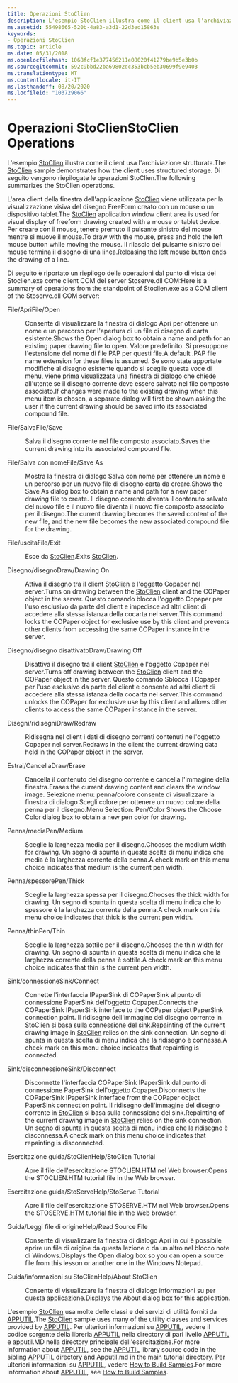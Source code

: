 ```yaml
---
title: Operazioni StoClien
description: L'esempio StoClien illustra come il client usa l'archiviazione strutturata. Di seguito vengono riepilogate le operazioni StoClien.
ms.assetid: 55498665-520b-4a83-a3d1-22d3ed15863e
keywords:
- Operazioni StoClien
ms.topic: article
ms.date: 05/31/2018
ms.openlocfilehash: 1068fcf1e377456211e08020f41279be9b5e3b0b
ms.sourcegitcommit: 592c9bbd22ba69802dc353bcb5eb30699f9e9403
ms.translationtype: MT
ms.contentlocale: it-IT
ms.lasthandoff: 08/20/2020
ms.locfileid: "103729066"
---
```

# <a name="stoclien-operations"></a><span data-ttu-id="3e807-105">Operazioni StoClien</span><span class="sxs-lookup"><span data-stu-id="3e807-105">StoClien Operations</span></span>

<span data-ttu-id="3e807-106">L'esempio [StoClien](structured-storage-client-sample--stoclien-.md) illustra come il client usa l'archiviazione strutturata.</span><span class="sxs-lookup"><span data-stu-id="3e807-106">The [StoClien](structured-storage-client-sample--stoclien-.md) sample demonstrates how the client uses structured storage.</span></span> <span data-ttu-id="3e807-107">Di seguito vengono riepilogate le operazioni StoClien.</span><span class="sxs-lookup"><span data-stu-id="3e807-107">The following summarizes the StoClien operations.</span></span>

<span data-ttu-id="3e807-108">L'area client della finestra dell'applicazione [StoClien](structured-storage-client-sample--stoclien-.md) viene utilizzata per la visualizzazione visiva del disegno FreeForm creato con un mouse o un dispositivo tablet.</span><span class="sxs-lookup"><span data-stu-id="3e807-108">The [StoClien](structured-storage-client-sample--stoclien-.md) application window client area is used for visual display of freeform drawing created with a mouse or tablet device.</span></span> <span data-ttu-id="3e807-109">Per creare con il mouse, tenere premuto il pulsante sinistro del mouse mentre si muove il mouse.</span><span class="sxs-lookup"><span data-stu-id="3e807-109">To draw with the mouse, press and hold the left mouse button while moving the mouse.</span></span> <span data-ttu-id="3e807-110">Il rilascio del pulsante sinistro del mouse termina il disegno di una linea.</span><span class="sxs-lookup"><span data-stu-id="3e807-110">Releasing the left mouse button ends the drawing of a line.</span></span>

<span data-ttu-id="3e807-111">Di seguito è riportato un riepilogo delle operazioni dal punto di vista del Stoclien.exe come client COM del server Stoserve.dll COM:</span><span class="sxs-lookup"><span data-stu-id="3e807-111">Here is a summary of operations from the standpoint of Stoclien.exe as a COM client of the Stoserve.dll COM server:</span></span>

<dl> <dt>

<span data-ttu-id="3e807-112"><span id="File_Open"></span><span id="file_open"></span><span id="FILE_OPEN"></span>File/Apri</span><span class="sxs-lookup"><span data-stu-id="3e807-112"><span id="File_Open"></span><span id="file_open"></span><span id="FILE_OPEN"></span>File/Open</span></span>
</dt> <dd>

<span data-ttu-id="3e807-113">Consente di visualizzare la finestra di dialogo Apri per ottenere un nome e un percorso per l'apertura di un file di disegno di carta esistente.</span><span class="sxs-lookup"><span data-stu-id="3e807-113">Shows the Open dialog box to obtain a name and path for an existing paper drawing file to open.</span></span> <span data-ttu-id="3e807-114">Valore predefinito. Si presuppone l'estensione del nome di file PAP per questi file.</span><span class="sxs-lookup"><span data-stu-id="3e807-114">A default .PAP file name extension for these files is assumed.</span></span> <span data-ttu-id="3e807-115">Se sono state apportate modifiche al disegno esistente quando si sceglie questa voce di menu, viene prima visualizzata una finestra di dialogo che chiede all'utente se il disegno corrente deve essere salvato nel file composto associato.</span><span class="sxs-lookup"><span data-stu-id="3e807-115">If changes were made to the existing drawing when this menu item is chosen, a separate dialog will first be shown asking the user if the current drawing should be saved into its associated compound file.</span></span>

</dd> <dt>

<span data-ttu-id="3e807-116"><span id="File_Save"></span><span id="file_save"></span><span id="FILE_SAVE"></span>File/Salva</span><span class="sxs-lookup"><span data-stu-id="3e807-116"><span id="File_Save"></span><span id="file_save"></span><span id="FILE_SAVE"></span>File/Save</span></span>
</dt> <dd>

<span data-ttu-id="3e807-117">Salva il disegno corrente nel file composto associato.</span><span class="sxs-lookup"><span data-stu-id="3e807-117">Saves the current drawing into its associated compound file.</span></span>

</dd> <dt>

<span data-ttu-id="3e807-118"><span id="File_Save_As"></span><span id="file_save_as"></span><span id="FILE_SAVE_AS"></span>File/Salva con nome</span><span class="sxs-lookup"><span data-stu-id="3e807-118"><span id="File_Save_As"></span><span id="file_save_as"></span><span id="FILE_SAVE_AS"></span>File/Save As</span></span>
</dt> <dd>

<span data-ttu-id="3e807-119">Mostra la finestra di dialogo Salva con nome per ottenere un nome e un percorso per un nuovo file di disegno carta da creare.</span><span class="sxs-lookup"><span data-stu-id="3e807-119">Shows the Save As dialog box to obtain a name and path for a new paper drawing file to create.</span></span> <span data-ttu-id="3e807-120">Il disegno corrente diventa il contenuto salvato del nuovo file e il nuovo file diventa il nuovo file composto associato per il disegno.</span><span class="sxs-lookup"><span data-stu-id="3e807-120">The current drawing becomes the saved content of the new file, and the new file becomes the new associated compound file for the drawing.</span></span>

</dd> <dt>

<span data-ttu-id="3e807-121"><span id="File_Exit"></span><span id="file_exit"></span><span id="FILE_EXIT"></span>File/uscita</span><span class="sxs-lookup"><span data-stu-id="3e807-121"><span id="File_Exit"></span><span id="file_exit"></span><span id="FILE_EXIT"></span>File/Exit</span></span>
</dt> <dd>

<span data-ttu-id="3e807-122">Esce da [StoClien](structured-storage-client-sample--stoclien-.md).</span><span class="sxs-lookup"><span data-stu-id="3e807-122">Exits [StoClien](structured-storage-client-sample--stoclien-.md).</span></span>

</dd> <dt>

<span data-ttu-id="3e807-123"><span id="Draw_Drawing_On"></span><span id="draw_drawing_on"></span><span id="DRAW_DRAWING_ON"></span>Disegno/disegno</span><span class="sxs-lookup"><span data-stu-id="3e807-123"><span id="Draw_Drawing_On"></span><span id="draw_drawing_on"></span><span id="DRAW_DRAWING_ON"></span>Draw/Drawing On</span></span>
</dt> <dd>

<span data-ttu-id="3e807-124">Attiva il disegno tra il client [StoClien](structured-storage-client-sample--stoclien-.md) e l'oggetto Copaper nel server.</span><span class="sxs-lookup"><span data-stu-id="3e807-124">Turns on drawing between the [StoClien](structured-storage-client-sample--stoclien-.md) client and the COPaper object in the server.</span></span> <span data-ttu-id="3e807-125">Questo comando blocca l'oggetto Copaper per l'uso esclusivo da parte del client e impedisce ad altri client di accedere alla stessa istanza della cocarta nel server.</span><span class="sxs-lookup"><span data-stu-id="3e807-125">This command locks the COPaper object for exclusive use by this client and prevents other clients from accessing the same COPaper instance in the server.</span></span>

</dd> <dt>

<span data-ttu-id="3e807-126"><span id="Draw_Drawing_Off"></span><span id="draw_drawing_off"></span><span id="DRAW_DRAWING_OFF"></span>Disegno/disegno disattivato</span><span class="sxs-lookup"><span data-stu-id="3e807-126"><span id="Draw_Drawing_Off"></span><span id="draw_drawing_off"></span><span id="DRAW_DRAWING_OFF"></span>Draw/Drawing Off</span></span>
</dt> <dd>

<span data-ttu-id="3e807-127">Disattiva il disegno tra il client [StoClien](structured-storage-client-sample--stoclien-.md) e l'oggetto Copaper nel server.</span><span class="sxs-lookup"><span data-stu-id="3e807-127">Turns off drawing between the [StoClien](structured-storage-client-sample--stoclien-.md) client and the COPaper object in the server.</span></span> <span data-ttu-id="3e807-128">Questo comando Sblocca il Copaper per l'uso esclusivo da parte del client e consente ad altri client di accedere alla stessa istanza della cocarta nel server.</span><span class="sxs-lookup"><span data-stu-id="3e807-128">This command unlocks the COPaper for exclusive use by this client and allows other clients to access the same COPaper instance in the server.</span></span>

</dd> <dt>

<span data-ttu-id="3e807-129"><span id="Draw_Redraw"></span><span id="draw_redraw"></span><span id="DRAW_REDRAW"></span>Disegni/ridisegni</span><span class="sxs-lookup"><span data-stu-id="3e807-129"><span id="Draw_Redraw"></span><span id="draw_redraw"></span><span id="DRAW_REDRAW"></span>Draw/Redraw</span></span>
</dt> <dd>

<span data-ttu-id="3e807-130">Ridisegna nel client i dati di disegno correnti contenuti nell'oggetto Copaper nel server.</span><span class="sxs-lookup"><span data-stu-id="3e807-130">Redraws in the client the current drawing data held in the COPaper object in the server.</span></span>

</dd> <dt>

<span data-ttu-id="3e807-131"><span id="Draw_Erase"></span><span id="draw_erase"></span><span id="DRAW_ERASE"></span>Estrai/Cancella</span><span class="sxs-lookup"><span data-stu-id="3e807-131"><span id="Draw_Erase"></span><span id="draw_erase"></span><span id="DRAW_ERASE"></span>Draw/Erase</span></span>
</dt> <dd>

<span data-ttu-id="3e807-132">Cancella il contenuto del disegno corrente e cancella l'immagine della finestra.</span><span class="sxs-lookup"><span data-stu-id="3e807-132">Erases the current drawing content and clears the window image.</span></span> <span data-ttu-id="3e807-133">Selezione menu: penna/colore consente di visualizzare la finestra di dialogo Scegli colore per ottenere un nuovo colore della penna per il disegno.</span><span class="sxs-lookup"><span data-stu-id="3e807-133">Menu Selection: Pen/Color Shows the Choose Color dialog box to obtain a new pen color for drawing.</span></span>

</dd> <dt>

<span data-ttu-id="3e807-134"><span id="Pen_Medium"></span><span id="pen_medium"></span><span id="PEN_MEDIUM"></span>Penna/media</span><span class="sxs-lookup"><span data-stu-id="3e807-134"><span id="Pen_Medium"></span><span id="pen_medium"></span><span id="PEN_MEDIUM"></span>Pen/Medium</span></span>
</dt> <dd>

<span data-ttu-id="3e807-135">Sceglie la larghezza media per il disegno.</span><span class="sxs-lookup"><span data-stu-id="3e807-135">Chooses the medium width for drawing.</span></span> <span data-ttu-id="3e807-136">Un segno di spunta in questa scelta di menu indica che media è la larghezza corrente della penna.</span><span class="sxs-lookup"><span data-stu-id="3e807-136">A check mark on this menu choice indicates that medium is the current pen width.</span></span>

</dd> <dt>

<span data-ttu-id="3e807-137"><span id="Pen_Thick"></span><span id="pen_thick"></span><span id="PEN_THICK"></span>Penna/spessore</span><span class="sxs-lookup"><span data-stu-id="3e807-137"><span id="Pen_Thick"></span><span id="pen_thick"></span><span id="PEN_THICK"></span>Pen/Thick</span></span>
</dt> <dd>

<span data-ttu-id="3e807-138">Sceglie la larghezza spessa per il disegno.</span><span class="sxs-lookup"><span data-stu-id="3e807-138">Chooses the thick width for drawing.</span></span> <span data-ttu-id="3e807-139">Un segno di spunta in questa scelta di menu indica che lo spessore è la larghezza corrente della penna.</span><span class="sxs-lookup"><span data-stu-id="3e807-139">A check mark on this menu choice indicates that thick is the current pen width.</span></span>

</dd> <dt>

<span data-ttu-id="3e807-140"><span id="Pen_Thin"></span><span id="pen_thin"></span><span id="PEN_THIN"></span>Penna/thin</span><span class="sxs-lookup"><span data-stu-id="3e807-140"><span id="Pen_Thin"></span><span id="pen_thin"></span><span id="PEN_THIN"></span>Pen/Thin</span></span>
</dt> <dd>

<span data-ttu-id="3e807-141">Sceglie la larghezza sottile per il disegno.</span><span class="sxs-lookup"><span data-stu-id="3e807-141">Chooses the thin width for drawing.</span></span> <span data-ttu-id="3e807-142">Un segno di spunta in questa scelta di menu indica che la larghezza corrente della penna è sottile.</span><span class="sxs-lookup"><span data-stu-id="3e807-142">A check mark on this menu choice indicates that thin is the current pen width.</span></span>

</dd> <dt>

<span data-ttu-id="3e807-143"><span id="Sink_Connect"></span><span id="sink_connect"></span><span id="SINK_CONNECT"></span>Sink/connessione</span><span class="sxs-lookup"><span data-stu-id="3e807-143"><span id="Sink_Connect"></span><span id="sink_connect"></span><span id="SINK_CONNECT"></span>Sink/Connect</span></span>
</dt> <dd>

<span data-ttu-id="3e807-144">Connette l'interfaccia IPaperSink di COPaperSink al punto di connessione PaperSink dell'oggetto Copaper.</span><span class="sxs-lookup"><span data-stu-id="3e807-144">Connects the COPaperSink IPaperSink interface to the COPaper object PaperSink connection point.</span></span> <span data-ttu-id="3e807-145">Il ridisegno dell'immagine del disegno corrente in [StoClien](structured-storage-client-sample--stoclien-.md) si basa sulla connessione del sink.</span><span class="sxs-lookup"><span data-stu-id="3e807-145">Repainting of the current drawing image in [StoClien](structured-storage-client-sample--stoclien-.md) relies on the sink connection.</span></span> <span data-ttu-id="3e807-146">Un segno di spunta in questa scelta di menu indica che la ridisegno è connessa.</span><span class="sxs-lookup"><span data-stu-id="3e807-146">A check mark on this menu choice indicates that repainting is connected.</span></span>

</dd> <dt>

<span data-ttu-id="3e807-147"><span id="Sink_Disconnect"></span><span id="sink_disconnect"></span><span id="SINK_DISCONNECT"></span>Sink/disconnessione</span><span class="sxs-lookup"><span data-stu-id="3e807-147"><span id="Sink_Disconnect"></span><span id="sink_disconnect"></span><span id="SINK_DISCONNECT"></span>Sink/Disconnect</span></span>
</dt> <dd>

<span data-ttu-id="3e807-148">Disconnette l'interfaccia COPaperSink IPaperSink dal punto di connessione PaperSink dell'oggetto Copaper.</span><span class="sxs-lookup"><span data-stu-id="3e807-148">Disconnects the COPaperSink IPaperSink interface from the COPaper object PaperSink connection point.</span></span> <span data-ttu-id="3e807-149">Il ridisegno dell'immagine del disegno corrente in [StoClien](structured-storage-client-sample--stoclien-.md) si basa sulla connessione del sink.</span><span class="sxs-lookup"><span data-stu-id="3e807-149">Repainting of the current drawing image in [StoClien](structured-storage-client-sample--stoclien-.md) relies on the sink connection.</span></span> <span data-ttu-id="3e807-150">Un segno di spunta in questa scelta di menu indica che la ridisegno è disconnessa.</span><span class="sxs-lookup"><span data-stu-id="3e807-150">A check mark on this menu choice indicates that repainting is disconnected.</span></span>

</dd> <dt>

<span data-ttu-id="3e807-151"><span id="Help_StoClien_Tutorial"></span><span id="help_stoclien_tutorial"></span><span id="HELP_STOCLIEN_TUTORIAL"></span>Esercitazione guida/StoClien</span><span class="sxs-lookup"><span data-stu-id="3e807-151"><span id="Help_StoClien_Tutorial"></span><span id="help_stoclien_tutorial"></span><span id="HELP_STOCLIEN_TUTORIAL"></span>Help/StoClien Tutorial</span></span>
</dt> <dd>

<span data-ttu-id="3e807-152">Apre il file dell'esercitazione STOCLIEN.HTM nel Web browser.</span><span class="sxs-lookup"><span data-stu-id="3e807-152">Opens the STOCLIEN.HTM tutorial file in the Web browser.</span></span>

</dd> <dt>

<span data-ttu-id="3e807-153"><span id="Help_StoServe_Tutorial"></span><span id="help_stoserve_tutorial"></span><span id="HELP_STOSERVE_TUTORIAL"></span>Esercitazione guida/StoServe</span><span class="sxs-lookup"><span data-stu-id="3e807-153"><span id="Help_StoServe_Tutorial"></span><span id="help_stoserve_tutorial"></span><span id="HELP_STOSERVE_TUTORIAL"></span>Help/StoServe Tutorial</span></span>
</dt> <dd>

<span data-ttu-id="3e807-154">Apre il file dell'esercitazione STOSERVE.HTM nel Web browser.</span><span class="sxs-lookup"><span data-stu-id="3e807-154">Opens the STOSERVE.HTM tutorial file in the Web browser.</span></span>

</dd> <dt>

<span data-ttu-id="3e807-155"><span id="Help_Read_Source_File"></span><span id="help_read_source_file"></span><span id="HELP_READ_SOURCE_FILE"></span>Guida/Leggi file di origine</span><span class="sxs-lookup"><span data-stu-id="3e807-155"><span id="Help_Read_Source_File"></span><span id="help_read_source_file"></span><span id="HELP_READ_SOURCE_FILE"></span>Help/Read Source File</span></span>
</dt> <dd>

<span data-ttu-id="3e807-156">Consente di visualizzare la finestra di dialogo Apri in cui è possibile aprire un file di origine da questa lezione o da un altro nel blocco note di Windows.</span><span class="sxs-lookup"><span data-stu-id="3e807-156">Displays the Open dialog box so you can open a source file from this lesson or another one in the Windows Notepad.</span></span>

</dd> <dt>

<span data-ttu-id="3e807-157"><span id="Help_About_StoClien"></span><span id="help_about_stoclien"></span><span id="HELP_ABOUT_STOCLIEN"></span>Guida/informazioni su StoClien</span><span class="sxs-lookup"><span data-stu-id="3e807-157"><span id="Help_About_StoClien"></span><span id="help_about_stoclien"></span><span id="HELP_ABOUT_STOCLIEN"></span>Help/About StoClien</span></span>
</dt> <dd>

<span data-ttu-id="3e807-158">Consente di visualizzare la finestra di dialogo informazioni su per questa applicazione.</span><span class="sxs-lookup"><span data-stu-id="3e807-158">Displays the About dialog box for this application.</span></span>

</dd> </dl>

<span data-ttu-id="3e807-159">L'esempio [StoClien](structured-storage-client-sample--stoclien-.md) usa molte delle classi e dei servizi di utilità forniti da [APPUTIL](./using-visual-studio.md).</span><span class="sxs-lookup"><span data-stu-id="3e807-159">The [StoClien](structured-storage-client-sample--stoclien-.md) sample uses many of the utility classes and services provided by [APPUTIL](./using-visual-studio.md).</span></span> <span data-ttu-id="3e807-160">Per ulteriori informazioni su [APPUTIL](./using-visual-studio.md), vedere il codice sorgente della libreria [APPUTIL](./using-visual-studio.md) nella directory di pari livello [APPUTIL](./using-visual-studio.md) e apputil.MD nella directory principale dell'esercitazione.</span><span class="sxs-lookup"><span data-stu-id="3e807-160">For more information about [APPUTIL](./using-visual-studio.md), see the [APPUTIL](./using-visual-studio.md) library source code in the sibling [APPUTIL](./using-visual-studio.md) directory and Apputil.md in the main tutorial directory.</span></span> <span data-ttu-id="3e807-161">Per ulteriori informazioni su [APPUTIL](./using-visual-studio.md), vedere [How to Build Samples](how-to-build-samples.md).</span><span class="sxs-lookup"><span data-stu-id="3e807-161">For more information about [APPUTIL](./using-visual-studio.md), see [How to Build Samples](how-to-build-samples.md).</span></span>

 

 